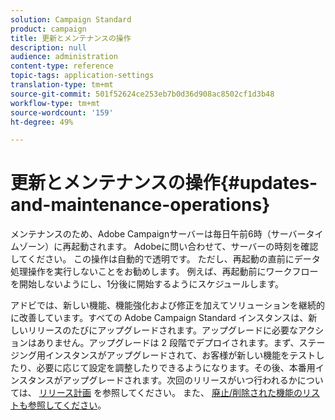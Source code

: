 ```yaml
---
solution: Campaign Standard
product: campaign
title: 更新とメンテナンスの操作
description: null
audience: administration
content-type: reference
topic-tags: application-settings
translation-type: tm+mt
source-git-commit: 501f52624ce253eb7b0d36d908ac8502cf1d3b48
workflow-type: tm+mt
source-wordcount: '159'
ht-degree: 49%

---
```



# 更新とメンテナンスの操作{#updates-and-maintenance-operations}

メンテナンスのため、Adobe Campaignサーバーは毎日午前6時（サーバータイムゾーン）に再起動されます。 Adobeに問い合わせて、サーバーの時刻を確認してください。 この操作は自動的で透明です。 ただし、再起動の直前にデータ処理操作を実行しないことをお勧めします。 例えば、再起動前にワークフローを開始しないようにし、1分後に開始するようにスケジュールします。

アドビでは、新しい機能、機能強化および修正を加えてソリューションを継続的に改善しています。すべての Adobe Campaign Standard インスタンスは、新しいリリースのたびにアップグレードされます。アップグレードに必要なアクションはありません。アップグレードは 2 段階でデプロイされます。まず、ステージング用インスタンスがアップグレードされて、お客様が新しい機能をテストしたり、必要に応じて設定を調整したりできるようになります。その後、本番用インスタンスがアップグレードされます。次回のリリースがいつ行われるかについては、 [リリース計画](https://helpx.adobe.com/jp/campaign/kb/acs-release-planning.html) を参照してください。 また、 [廃止/削除された機能のリストも参照してください](https://helpx.adobe.com/jp/campaign/kb/acs-deprecated-and-removed-features.html)。
